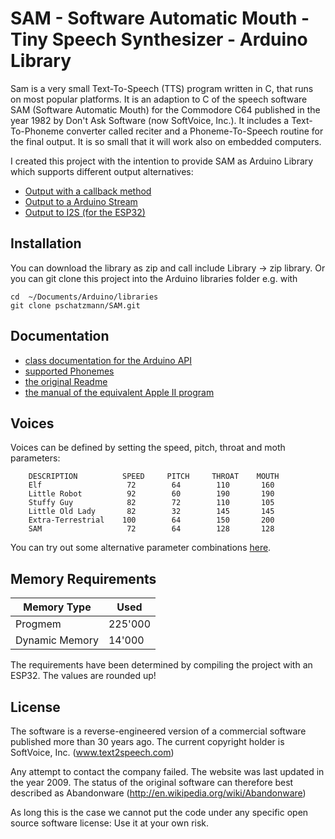 # SAM - Software Automatic Mouth - Tiny Speech Synthesizer - Arduino Library

Sam is a very small Text-To-Speech (TTS) program written in C, that runs on most popular platforms.
It is an adaption to C of the speech software SAM (Software Automatic Mouth) for the Commodore C64 published 
in the year 1982 by Don't Ask Software (now SoftVoice, Inc.). It includes a Text-To-Phoneme converter called reciter and a Phoneme-To-Speech routine for the final output. It is so small that it will work also on embedded computers.  

I created this project with the intention to provide SAM as Arduino Library which supports different output alternatives:

- [Output with a callback method](examples/text_to_speach_callback/text_to_speach_callback.ino)
- [Output to a Arduino Stream](examples/text_to_speach_stream/text_to_speach_stream.ino)
- [Output to I2S (for the ESP32)](examples/text_to_speach_i2s/text_to_speach_i2s.ino)

## Installation

You can download the library as zip and call include Library -> zip library. Or you can git clone this project into the Arduino libraries folder e.g. with
```
cd  ~/Documents/Arduino/libraries
git clone pschatzmann/SAM.git
```

## Documentation

- [class documentation for the Arduino API ](https://pschatzmann.github.io/SAM/doc/html/class_s_a_m.html) 
- [supported Phonemes](PHONES.md) 
- [the original Readme](SAM.md) 
- [the manual of the equivalent Apple II program](http://www.apple-iigs.info/newdoc/sam.pdf)

## Voices

Voices can be defined by setting the speed, pitch, throat and moth parameters:

```
	DESCRIPTION          SPEED     PITCH     THROAT    MOUTH
	Elf                   72        64        110       160
	Little Robot          92        60        190       190
	Stuffy Guy            82        72        110       105
	Little Old Lady       82        32        145       145
	Extra-Terrestrial    100        64        150       200
	SAM                   72        64        128       128
```

You can try out some alternative parameter combinations [here](https://discordier.github.io/sam/).


## Memory Requirements


| Memory Type        |  Used        |
|--------------------|--------------|
| Progmem            | 225'000      |
| Dynamic Memory     |  14'000      |  

The requirements have been determined by compiling the project with an ESP32. The values are rounded up!  


## License

The software is a reverse-engineered version of a commercial software published more than 30 years ago. The current copyright holder is SoftVoice, Inc. (www.text2speech.com)

Any attempt to contact the company failed. The website was last updated in the year 2009. The status of the original software can therefore best described as Abandonware (http://en.wikipedia.org/wiki/Abandonware)

As long this is the case we cannot put the code under any specific open source software license: Use it at your own risk.

